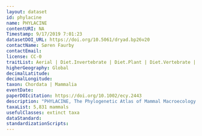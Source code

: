 ```yaml
---
layout: dataset
id: phylacine
name: PHYLACINE
contentURI: NA
Timestamp: 9/17/2019 7:01:23
datasetDOI_URL: https://doi.org/10.5061/dryad.bp26v20
contactName: Søren Faurby
contactEmail:  
license: CC-0
traitList: Aerial | Diet.Invertebrate | Diet.Plant | Diet.Vertebrate | Freshwater | Island.Endemicity | Life.Habit.Method | Marine | Mass.Comparison | Mass.g | Terrestrial
higherGeography: Global
decimalLatitude: 
decimalLongitude: 
taxon: Chordata | Mammalia
eventDate: 
paperDOIcitation: https://doi.org/10.1002/ecy.2443
description: "PHYLACINE, The Phylogenetic Atlas of Mammal Macroecology. This taxonomically integrated platform contains phylogenies, range maps, trait data, and threat status for all 5,831 known mammal species that lived since the last interglacial (~130,000 years ago until present)"
taxaList: 5,831 mammals
usefulClasses: extinct taxa 
dataStandard:
standardizationScripts: 
---
```

